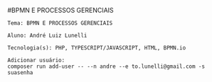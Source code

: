 #BPMN E PROCESSOS GERENCIAIS

    Tema: BPMN E PROCESSOS GERENCIAIS
    
    Aluno: André Luiz Lunelli 
    
    Tecnologia(s): PHP, TYPESCRIPT/JAVASCRIPT, HTML, BPMN.io
    
    
```
Adicionar usuário:
composer run add-user -- --n andre --e to.lunelli@gmail.com -s suasenha
```
